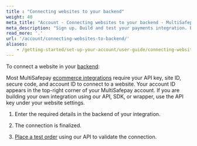 ```yaml
---
title : "Connecting websites to your backend"
weight: 40
meta_title: "Account - Connecting websites to your backend - MultiSafepay Docs"
meta_description: "Sign up. Build and test your payments integration. Explore our products and services. Use our API reference, SDKs, and wrappers. Get support."
read_more: '.'
url: '/account/connecting-websites-to-backend/'
aliases:
    - /getting-started/set-up-your-account/user-guide/connecting-websites-to-your-backend/
---
```


To connect a website in your [backend](/getting-started/glossary/#backend):

Most MultiSafepay [ecommerce integrations](/integrations/ecommerce-integrations) require your API key, site ID, secure code, and account ID to connect to a website. Your account ID appears in the top-right corner of your MultiSafepay account. If you are building your own integration using our API, SDK, or wrapper, use the API key under your website settings.

1. Enter the required details in the backend of your integration.

2. The connection is finalized.

3. [Place a test order](https://docs.multisafepay.com/api/#orders) using our API to validate the connection.